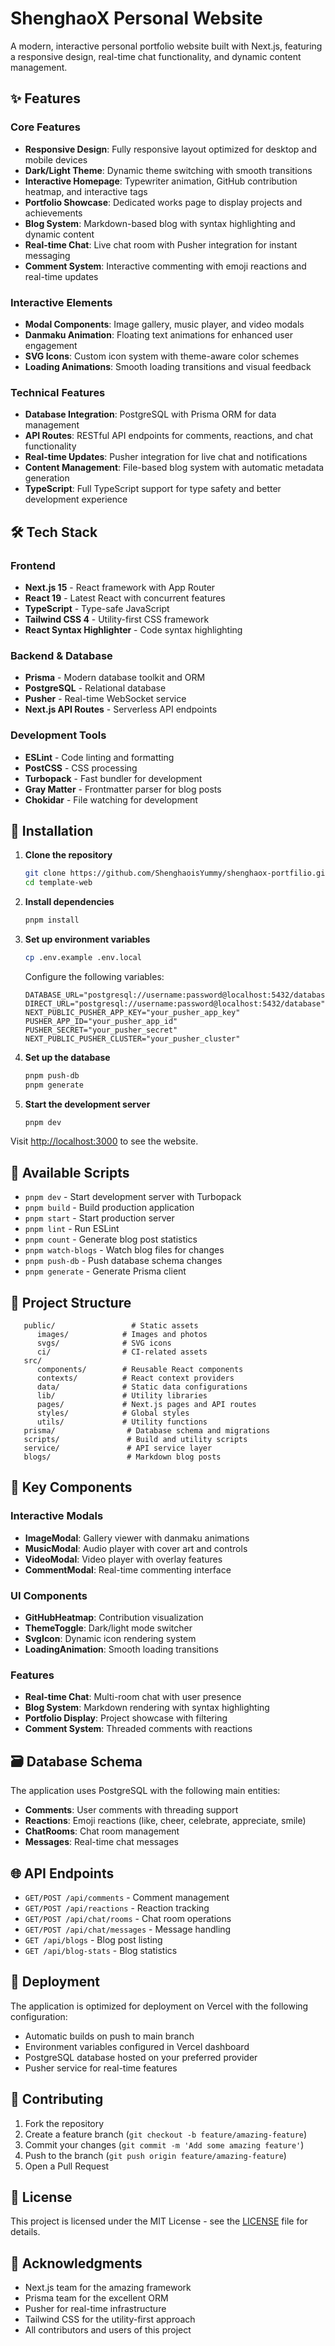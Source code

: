 # ShenghaoX Personal Website

A modern, interactive personal portfolio website built with Next.js, featuring a responsive design, real-time chat functionality, and dynamic content management.

## ✨ Features

### Core Features

- **Responsive Design**: Fully responsive layout optimized for desktop and mobile devices
- **Dark/Light Theme**: Dynamic theme switching with smooth transitions
- **Interactive Homepage**: Typewriter animation, GitHub contribution heatmap, and interactive tags
- **Portfolio Showcase**: Dedicated works page to display projects and achievements
- **Blog System**: Markdown-based blog with syntax highlighting and dynamic content
- **Real-time Chat**: Live chat room with Pusher integration for instant messaging
- **Comment System**: Interactive commenting with emoji reactions and real-time updates

### Interactive Elements

- **Modal Components**: Image gallery, music player, and video modals
- **Danmaku Animation**: Floating text animations for enhanced user engagement
- **SVG Icons**: Custom icon system with theme-aware color schemes
- **Loading Animations**: Smooth loading transitions and visual feedback

### Technical Features

- **Database Integration**: PostgreSQL with Prisma ORM for data management
- **API Routes**: RESTful API endpoints for comments, reactions, and chat functionality
- **Real-time Updates**: Pusher integration for live chat and notifications
- **Content Management**: File-based blog system with automatic metadata generation
- **TypeScript**: Full TypeScript support for type safety and better development experience

## 🛠 Tech Stack

### Frontend

- **Next.js 15** - React framework with App Router
- **React 19** - Latest React with concurrent features
- **TypeScript** - Type-safe JavaScript
- **Tailwind CSS 4** - Utility-first CSS framework
- **React Syntax Highlighter** - Code syntax highlighting

### Backend & Database

- **Prisma** - Modern database toolkit and ORM
- **PostgreSQL** - Relational database
- **Pusher** - Real-time WebSocket service
- **Next.js API Routes** - Serverless API endpoints

### Development Tools

- **ESLint** - Code linting and formatting
- **PostCSS** - CSS processing
- **Turbopack** - Fast bundler for development
- **Gray Matter** - Frontmatter parser for blog posts
- **Chokidar** - File watching for development

## 🚀 Installation

1. **Clone the repository**

   ```bash
   git clone https://github.com/ShenghaoisYummy/shenghaox-portfilio.git
   cd template-web
   ```

2. **Install dependencies**

   ```bash
   pnpm install
   ```

3. **Set up environment variables**

   ```bash
   cp .env.example .env.local
   ```

   Configure the following variables:

   ```env
   DATABASE_URL="postgresql://username:password@localhost:5432/database"
   DIRECT_URL="postgresql://username:password@localhost:5432/database"
   NEXT_PUBLIC_PUSHER_APP_KEY="your_pusher_app_key"
   PUSHER_APP_ID="your_pusher_app_id"
   PUSHER_SECRET="your_pusher_secret"
   NEXT_PUBLIC_PUSHER_CLUSTER="your_pusher_cluster"
   ```

4. **Set up the database**

   ```bash
   pnpm push-db
   pnpm generate
   ```

5. **Start the development server**
   ```bash
   pnpm dev
   ```

Visit [http://localhost:3000](http://localhost:3000) to see the website.

## 📝 Available Scripts

- `pnpm dev` - Start development server with Turbopack
- `pnpm build` - Build production application
- `pnpm start` - Start production server
- `pnpm lint` - Run ESLint
- `pnpm count` - Generate blog post statistics
- `pnpm watch-blogs` - Watch blog files for changes
- `pnpm push-db` - Push database schema changes
- `pnpm generate` - Generate Prisma client

## 📁 Project Structure

```
   public/                 # Static assets
      images/            # Images and photos
      svgs/              # SVG icons
      ci/                # CI-related assets
   src/
      components/        # Reusable React components
      contexts/          # React context providers
      data/              # Static data configurations
      lib/               # Utility libraries
      pages/             # Next.js pages and API routes
      styles/            # Global styles
      utils/             # Utility functions
   prisma/                # Database schema and migrations
   scripts/               # Build and utility scripts
   service/               # API service layer
   blogs/                 # Markdown blog posts
```

## 🧩 Key Components

### Interactive Modals

- **ImageModal**: Gallery viewer with danmaku animations
- **MusicModal**: Audio player with cover art and controls
- **VideoModal**: Video player with overlay features
- **CommentModal**: Real-time commenting interface

### UI Components

- **GitHubHeatmap**: Contribution visualization
- **ThemeToggle**: Dark/light mode switcher
- **SvgIcon**: Dynamic icon rendering system
- **LoadingAnimation**: Smooth loading transitions

### Features

- **Real-time Chat**: Multi-room chat with user presence
- **Blog System**: Markdown rendering with syntax highlighting
- **Portfolio Display**: Project showcase with filtering
- **Comment System**: Threaded comments with reactions

## 🗃 Database Schema

The application uses PostgreSQL with the following main entities:

- **Comments**: User comments with threading support
- **Reactions**: Emoji reactions (like, cheer, celebrate, appreciate, smile)
- **ChatRooms**: Chat room management
- **Messages**: Real-time chat messages

## 🌐 API Endpoints

- `GET/POST /api/comments` - Comment management
- `GET/POST /api/reactions` - Reaction tracking
- `GET/POST /api/chat/rooms` - Chat room operations
- `GET/POST /api/chat/messages` - Message handling
- `GET /api/blogs` - Blog post listing
- `GET /api/blog-stats` - Blog statistics

## 🚢 Deployment

The application is optimized for deployment on Vercel with the following configuration:

- Automatic builds on push to main branch
- Environment variables configured in Vercel dashboard
- PostgreSQL database hosted on your preferred provider
- Pusher service for real-time features

## 🤝 Contributing

1. Fork the repository
2. Create a feature branch (`git checkout -b feature/amazing-feature`)
3. Commit your changes (`git commit -m 'Add some amazing feature'`)
4. Push to the branch (`git push origin feature/amazing-feature`)
5. Open a Pull Request

## 📄 License

This project is licensed under the MIT License - see the [LICENSE](LICENSE) file for details.

## 🙏 Acknowledgments

- Next.js team for the amazing framework
- Prisma team for the excellent ORM
- Pusher for real-time infrastructure
- Tailwind CSS for the utility-first approach
- All contributors and users of this project
